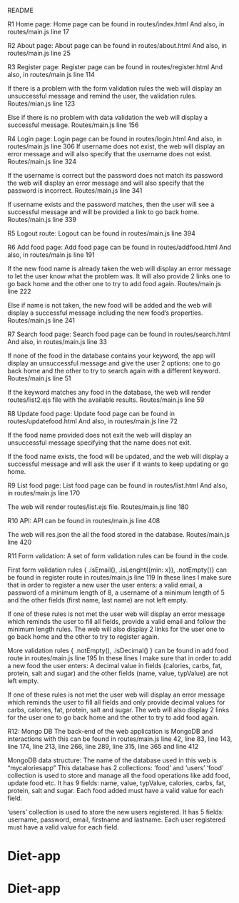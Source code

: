 

README

R1 Home page:
Home page can be found in routes/index.html
And also, in routes/main.js line 17


R2 About page:
About page can be found in routes/about.html
And also, in routes/main.js line 25


R3 Register page:
Register page can be found in routes/register.html
And also, in routes/main.js line 114

If there is a problem with the form validation rules the web will display an unsuccessful message and remind the user, the validation rules. Routes/mian.js line 123

Else if there is no problem with data validation the web will display a successful message. Routes/main.js line 156


R4 Login page:
Login page can be found in routes/login.html
And also, in routes/main.js line 306
If username does not exist, the web will display an error message and will also specify that the username does not exist. Routes/main.js line 324

If the username is correct but the password does not match its password the web will display an error message and will also specify that the password is incorrect. Routes/main.js line 341

If username exists and the password matches, then the user will see a successful message and will be provided a link to go back home. Routes/main.js line 339


R5 Logout route:
Logout can be found in routes/main.js line 394


R6 Add food page:
Add food page can be found in routes/addfood.html
And also, in routes/main.js line 191

If the new food name is already taken the web will display an error message to let the user know what the problem was. It will also provide 2 links one to go back home and the other one to try to add food again. Routes/main.js line 222

Else if name is not taken, the new food will be added and the web will display a successful message including the new food’s properties. Routes/main.js line 241


R7 Search food page:
Search food page can be found in routes/search.html
And also, in routes/main.js line 33

If none of the food in the database contains your keyword, the app will display an unsuccessful message and give the user 2 options: one to go back home and the other to try to search again with a different keyword. Routes/main.js line 51

If the keyword matches any food in the database, the web will render routes/list2.ejs file with the available results. Routes/main.js line 59



R8 Update food page:
Update food page can be found in routes/updatefood.html
And also, in routes/main.js line 72

If the food name provided does not exit the web will display an unsuccessful message specifying that the name does not exit.

If the food name exists, the food will be updated, and the web will display a successful message and will ask the user if it wants to keep updating or go home. 



R9 List food page:
List food page can be found in routes/list.html
And also, in routes/main.js line 170

The web will render routes/list.ejs file. Routes/main.js line 180


R10 API:
API can be found in routes/main.js line 408

The web will res.json the all the food stored in the database. Routes/main.js line 420



R11 Form validation:
A set of form validation rules can be found in the code.

First form validation rules { .isEmail(), .isLenght({min: x}), .notEmpty()} can be found in register route in routes/main.js line 119
In these lines I make sure that in order to register a new user the user enters:
a valid email, a password of a minimum length of 8, a username of a minimum length of 5 and the other fields (first name, last name) are not left empty.

If one of these rules is not met the user web will display an error message which reminds the user to fill all fields, provide a valid email and follow the minimum length rules.
The web will also display 2 links for the user one to go back home and the other to try to register again.

 
More validation rules { .notEmpty(), .isDecimal() } can be found in add food route in routes/main.js line 195
In these lines I make sure that in order to add a new food the user enters:
A decimal value in fields (calories, carbs, fat, protein, salt and sugar) and the other fields (name, value, typValue) are not left empty.

If one of these rules is not met the user web will display an error message which reminds the user to fill all fields and only provide decimal values for carbs, calories, fat, protein, salt and sugar.
The web will also display 2 links for the user one to go back home and the other to try to add food again.



R12: Mongo DB
The back-end of the web application is MongoDB and interactions with this can be found in routes/main.js line 42, line 83, line 143, line 174, line 213, line 266, line 289, line 315, line 365 and line 412


MongoDB data structure:
The name of the database used in this web is “mycaloriesapp”
This database has 2 collections: ‘food’ and ‘users’
‘food’ collection is used to store and manage all the food operations like add food, update food etc.
It has 9 fields: name, value, typValue, calories, carbs, fat, protein, salt and sugar.
Each food added must have a valid value for each field.
 
‘users’ collection is used to store the new users registered.
It has 5 fields: username, password, email, firstname and lastname.
Each user registered must have a valid value for each field.




# Diet-app
# Diet-app
